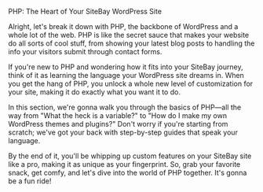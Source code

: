 PHP: The Heart of Your SiteBay WordPress Site

Alright, let's break it down with PHP, the backbone of WordPress and a whole lot of the web. PHP is like the secret sauce that makes your website do all sorts of cool stuff, from showing your latest blog posts to handling the info your visitors submit through contact forms.

If you're new to PHP and wondering how it fits into your SiteBay journey, think of it as learning the language your WordPress site dreams in. When you get the hang of PHP, you unlock a whole new level of customization for your site, making it do exactly what you want it to do.

In this section, we're gonna walk you through the basics of PHP—all the way from "What the heck is a variable?" to "How do I make my own WordPress themes and plugins?" Don't worry if you're starting from scratch; we've got your back with step-by-step guides that speak your language.

By the end of it, you'll be whipping up custom features on your SiteBay site like a pro, making it as unique as your fingerprint. So, grab your favorite snack, get comfy, and let's dive into the world of PHP together. It's gonna be a fun ride!